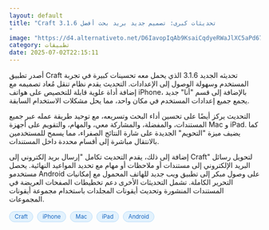 ```yaml
---
layout: default
title: "Craft 3.1.6 تحديثات كبرى: تصميم جديد بريد بحث أفضل
"
image: "https://d4.alternativeto.net/D6IavopIqAb9KsaiCqdyeRWaJlXC5aPd67eMO-A5ymc/rs:fill:1520:760:0/g:ce:0:0/YWJzOi8vZGlzdC9jb250ZW50LzE3NTE0OTQ4MDk2MjIucG5n.png"
category: تطبيقات
date: 2025-07-02T22:15:11
---
```


أصدر تطبيق Craft تحديثه الجديد 3.1.6 الذي يحمل معه تحسينات كبيرة في تجربة المستخدم وسهولة الوصول إلى الإعدادات. التحديث يقدم نظام تنقل مُعاد تصميمه مع إضافة أداة علوية قابلة للتخصيص على هواتف iPhone، بالإضافة إلى قسم "أنا" جديد يجمع جميع إعدادات المستخدم في مكان واحد، مما يحل مشكلات الاستخدام السابقة.

التحديث يركز أيضًا على تحسين أداء البحث وتسريعه، مع توحيد طريقة عمله عبر جميع المستندات، والمفضلة، والمشاركة معي، والمهام، والتقويم على أجهزة Mac و iPad. كما يضيف ميزة "التحويم" الجديدة على شارة النتائج الصفراء، مما يسمح للمستخدمين بالانتقال مباشرة إلى أقسام محددة داخل المستندات.

إضافة إلى ذلك، يقدم التحديث تكامل "إرسال بريد إلكتروني إلى Craft" لتحويل رسائل البريد الإلكتروني إلى مستندات أو ملاحظات أو مهام مع تحديد المواعيد النهائية. يحصل مستخدمو Android على وصول مبكر إلى تطبيق ويب جديد للهاتف المحمول مع إمكانيات التحرير الكاملة. تشمل التحديثات الأخرى دعم تخطيطات الصفحات العريضة في المستندات المنشورة وتحديث أيقونات المجلدات باستخدام مجموعة أيقونات المجموعات.

<div style="margin-top:2px; margin-bottom:2px;"><a href="https://bidjadraft.github.io/?query=Craft" style="background:#e3f2fd; color:#1565c0; font-size:80%; border-radius:12px; padding:3px 10px; margin:2px 4px 2px 0; display:inline-block; border:1px solid #bbdefb; text-decoration:none;">Craft</a> <a href="https://bidjadraft.github.io/?query=iPhone" style="background:#e3f2fd; color:#1565c0; font-size:80%; border-radius:12px; padding:3px 10px; margin:2px 4px 2px 0; display:inline-block; border:1px solid #bbdefb; text-decoration:none;">iPhone</a> <a href="https://bidjadraft.github.io/?query=Mac" style="background:#e3f2fd; color:#1565c0; font-size:80%; border-radius:12px; padding:3px 10px; margin:2px 4px 2px 0; display:inline-block; border:1px solid #bbdefb; text-decoration:none;">Mac</a> <a href="https://bidjadraft.github.io/?query=iPad" style="background:#e3f2fd; color:#1565c0; font-size:80%; border-radius:12px; padding:3px 10px; margin:2px 4px 2px 0; display:inline-block; border:1px solid #bbdefb; text-decoration:none;">iPad</a> <a href="https://bidjadraft.github.io/?query=Android" style="background:#e3f2fd; color:#1565c0; font-size:80%; border-radius:12px; padding:3px 10px; margin:2px 4px 2px 0; display:inline-block; border:1px solid #bbdefb; text-decoration:none;">Android</a></div><br><br>

